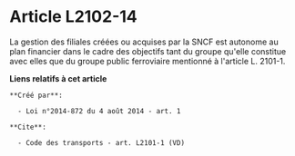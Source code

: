 # Article L2102-14

La gestion des filiales créées ou acquises par la SNCF est autonome au plan financier dans le cadre des objectifs tant du
groupe qu'elle constitue avec elles que du groupe public ferroviaire mentionné à l'article L. 2101-1.

**Liens relatifs à cet article**

	**Créé par**:

	  - Loi n°2014-872 du 4 août 2014 - art. 1

	**Cite**:

	  - Code des transports - art. L2101-1 (VD)
